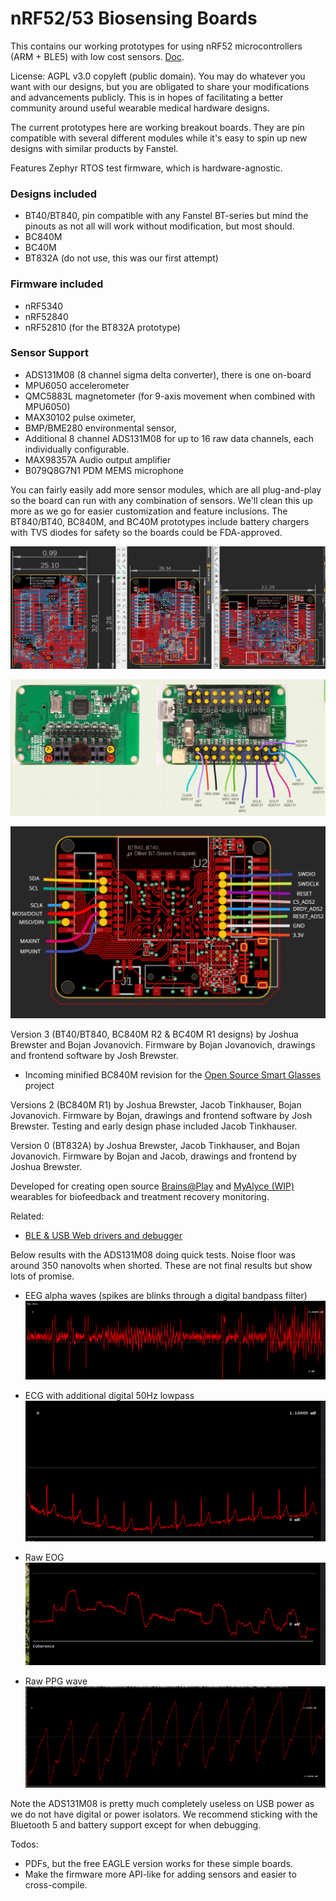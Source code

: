 # nRF52/53 Biosensing Boards

This contains our working prototypes for using nRF52 microcontrollers (ARM + BLE5) with low cost sensors. [Doc](https://docs.google.com/document/d/1gOrWiBDynYziCYDMF4r1Rw85PXo9JbuBrYJEEkW2U-c/edit?usp=sharing). 

License: AGPL v3.0 copyleft (public domain). You may do whatever you want with our designs, but you are obligated to share your modifications and advancements publicly. This is in hopes of facilitating a better community around useful wearable medical hardware designs.

The current prototypes here are working breakout boards. They are pin compatible with several different modules while it's easy to spin up new designs with similar products by Fanstel.

Features Zephyr RTOS test firmware, which is hardware-agnostic. 

### Designs included

- BT40/BT840, pin compatible with any Fanstel BT-series but mind the pinouts as not all will work without modification, but most should.
- BC840M
- BC40M
- BT832A (do not use, this was our first attempt)

### Firmware included

- nRF5340
- nRF52840
- nRF52810 (for the BT832A prototype)

### Sensor Support 
- ADS131M08 (8 channel sigma delta converter), there is one on-board 
- MPU6050 accelerometer
- QMC5883L magnetometer (for 9-axis movement when combined with MPU6050)
- MAX30102 pulse oximeter, 
- BMP/BME280 environmental sensor, 
- Additional 8 channel ADS131M08 for up to 16 raw data channels, each individually configurable. 
- MAX98357A Audio output amplifier
- B079Q8G7N1 PDM MEMS microphone

You can fairly easily add more sensor modules, which are all plug-and-play so the board can run with any combination of sensors. We'll clean this up more as we go for easier customization and feature inclusions. The BT840/BT40, BC840M, and BC40M prototypes include battery chargers with TVS diodes for safety so the boards could be FDA-approved.

![breakout](Revs.PNG)

![bc840m](BC840M_pinout.png)

![bt40](BT40_pinout.PNG)

Version 3 (BT40/BT840, BC840M R2 & BC40M R1 designs) by Joshua Brewster and Bojan Jovanovich. Firmware by Bojan Jovanovich, drawings and frontend software by Josh Brewster. 

- Incoming minified BC840M revision for the [Open Source Smart Glasses](https://github.com/TeamOpenSmartGlasses/OpenSourceSmartGlasses) project 

Versions 2 (BC840M R1) by Joshua Brewster, Jacob Tinkhauser, Bojan Jovanovich. Firmware by Bojan, drawings and frontend software by Josh Brewster. Testing and early design phase included Jacob Tinkhauser. 

Version 0 (BT832A) by Joshua Brewster, Jacob Tinkhauser, and Bojan Jovanovich. Firmware by Bojan and Jacob, drawings and frontend by Joshua Brewster.

Developed for creating open source [Brains@Play](https://brainsatplay.com) and [MyAlyce (WIP)](https://github.com/myalyce/myalyce) wearables for biofeedback and treatment recovery monitoring.

Related:
- [BLE & USB Web drivers and debugger](https://github.com/joshbrew/device_debugger)

Below results with the ADS131M08 doing quick tests. Noise floor was around 350 nanovolts when shorted. These are not final results but show lots of promise.

- EEG alpha waves (spikes are blinks through a digital bandpass filter)
![EEG](./eegalpha.png)

- ECG with additional digital 50Hz lowpass
![ECG](./ECG.png)

- Raw EOG
![EOG](./EOG.png)

- Raw PPG wave
![PPG](./ppgraw.PNG)

Note the ADS131M08 is pretty much completely useless on USB power as we do not have digital or power isolators. We recommend sticking with the Bluetooth 5 and battery support except for when debugging.


Todos:
- PDFs, but the free EAGLE version works for these simple boards.
- Make the firmware more API-like for adding sensors and easier to cross-compile.
